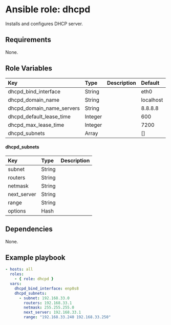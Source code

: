 # Ansible role: dhcpd
Installs and configures DHCP server.

## Requirements
None.

## Role Variables
|Key|Type|Description|Default|
|:--|:---|:----------|:------|
|dhcpd_bind_interface|String||eth0|
|dhcpd_domain_name|String||localhost|
|dhcpd_domain_name_servers|String||8.8.8.8|
|dhcpd_default_lease_time|Integer||600|
|dhcpd_max_lease_time|Integer||7200|
|dhcpd_subnets|Array||[]|

#### dhcpd_subnets
|Key|Type|Description|
|:--|:---|:----------|
|subnet|String||
|routers|String||
|netmask|String||
|next_server|String||
|range|String||
|options|Hash||

## Dependencies
None.

## Example playbook

```yaml
- hosts: all
  roles:
    - { role: dhcpd }
  vars:
    dhcpd_bind_interface: enp0s8
    dhcpd_subnets:
      - subnet: 192.168.33.0
        routers: 192.168.33.1
        netmask: 255.255.255.0
        next_server: 192.168.33.1
        range: "192.168.33.240 192.168.33.250"
```
